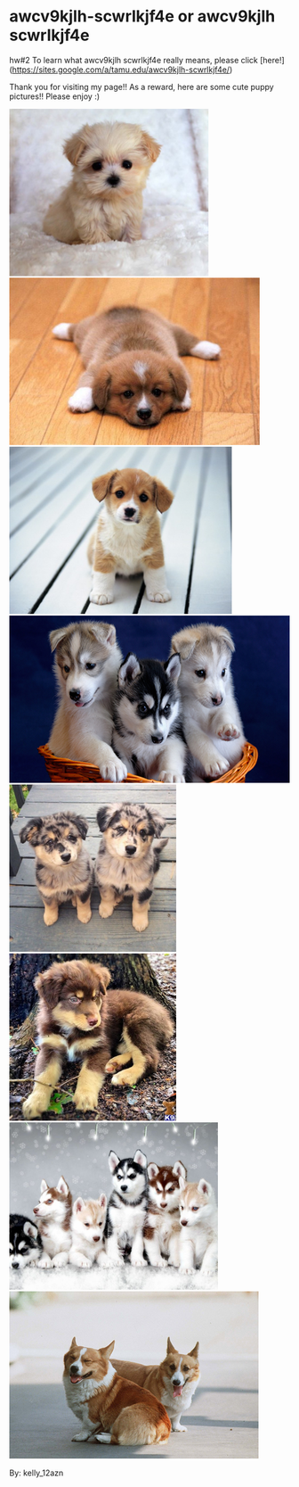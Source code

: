 # awcv9kjlh-scwrlkjf4e or awcv9kjlh scwrlkjf4e
hw#2
To learn what awcv9kjlh scwrlkjf4e really means, please click [here!] (https://sites.google.com/a/tamu.edu/awcv9kjlh-scwrlkjf4e/)

Thank you for visiting my page!! As a reward, here are some cute puppy pictures!!
Please enjoy :)

<img src="https://github.com/kelly-12azn/awcv9kjlh-scwrlkjf4e/blob/master/puppies/awcv9kjlh-scwrlkjf4e-I.jpg" height = 300>
<img src="https://github.com/kelly-12azn/awcv9kjlh-scwrlkjf4e/blob/master/puppies/awcv9kjlh-scwrlkjf4e-II.jpg" height = 300>
<img src="https://github.com/kelly-12azn/awcv9kjlh-scwrlkjf4e/blob/master/puppies/awcv9kjlh-scwrlkjf4e-III.jpg" height = 300>
<img src="https://github.com/kelly-12azn/awcv9kjlh-scwrlkjf4e/blob/master/puppies/awcv9kjlh-scwrlkjf4e-IV.jpg" height = 300>
<img src="https://github.com/kelly-12azn/awcv9kjlh-scwrlkjf4e/blob/master/puppies/awcv9kjlh-scwrlkjf4e-V.jpg" height = 300>
<img src="https://github.com/kelly-12azn/awcv9kjlh-scwrlkjf4e/blob/master/puppies/awcv9kjlh-scwrlkjf4e-VI.jpg" height = 300>
<img src="https://github.com/kelly-12azn/awcv9kjlh-scwrlkjf4e/blob/master/puppies/awcv9kjlh-scwrlkjf4e-VII.jpg" height = 300>
<img src="https://github.com/kelly-12azn/awcv9kjlh-scwrlkjf4e/blob/master/puppies/awcv9kjlh-scwrlkjf4e-jr.jpg" height = 300>

By: kelly_12azn
